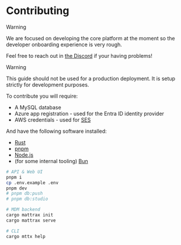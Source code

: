 # Contributing

> [!WARNING]  
> We are focused on developing the core platform at the moment so the developer onboarding experience is very rough.
>
> Feel free to reach out in [the Discord](https://discord.gg/WPBHmDSfAn) if your having problems!

> [!WARNING]  
> This guide should not be used for a production deployment. It is setup strictly for development purposes.


To contribute you will require:
 - A MySQL database
 - Azure app registration - used for the Entra ID identity provider
 - AWS credentials - used for [SES](https://aws.amazon.com/ses)

And have the following software installed:
 - [Rust](https://www.rust-lang.org)
 - [pnpm](https://pnpm.io)
 - [Node.js](https://nodejs.org)
 - (for some internal tooling) [Bun](https://bun.sh)

```bash
# API & Web UI
pnpm i
cp .env.example .env
pnpm dev
# pnpm db:push
# pnpm db:studio

# MDM backend
cargo mattrax init
cargo mattrax serve

# CLI
cargo mttx help
```